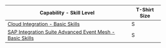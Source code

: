 Capability - Skill Level | T-Shirt Size
--- | --- 
[Cloud Integration - Basic Skills](../Application_Skill_Level_Definition.md#cloud-integration----basic-skills) | S
[SAP Integration Suite Advanced Event Mesh -  Basic Skills](../Application_Skill_Level_Definition.md#sap-integration-suite-advanced-event-mesh---basic-skills) | S
